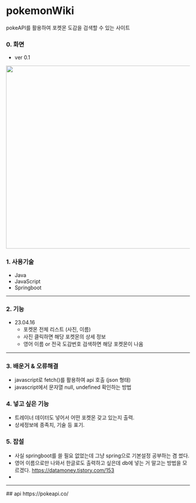 # pokemonWiki
pokeAPI를 활용하여 포켓몬 도감을 검색할 수 있는 사이트

### 0. 화면

- ver 0.1
<img src="https://user-images.githubusercontent.com/99037697/232314311-9b2f09f9-3846-4a62-b731-13b5c0a9e1a4.png" width="800" height="500">


### 1. 사용기술
- Java
- JavaScript
- Springboot

<hr>

### 2. 기능
- 23.04.16
    - 포켓몬 전체 리스트 (사진, 이름)
    - 사진 클릭하면 해당 포켓몬의 상세 정보
    - 영어 이름 or 전국 도감번호 검색하면 해당 포켓몬이 나옴

<hr>

### 3. 배운거 & 오류해결
- javascript로 fetch()를 활용하여 api 호출 (json 형태)
- javascript에서 문자열 null, undefined 확인하는 방법


### 4. 넣고 싶은 기능
- 트레이너 데이터도 넣어서 어떤 포켓몬 갖고 있는지 출력.
- 상세정보에 종족치, 기술 등 표기.

### 5. 잡설
- 사실 springboot를 쓸 필요 없었는데 그냥 spring으로 기본설정 공부하는 겸 썼다.
- 영어 이름으로만 나와서 한글로도 출력하고 싶은데 db에 넣는 거 말고는 방법을 모르겠다.
  https://datamoney.tistory.com/153
- 

<hr>
## api
https://pokeapi.co/
